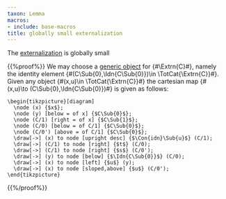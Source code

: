 ```yaml
---
taxon: Lemma
macros:
- include: base-macros
title: globally small externalization
---
```


The [externalization](frct-001R) is globally small

{{%proof%}}
We may choose a [generic object](frct-000K) for {#\Extrn{C}#}, namely the identity element {#(C\Sub{0},\Idn{C\Sub{0}})\in \TotCat{\Extrn{C}}#}. Given any object {#(x,u)\in \TotCat{\Extrn{C}}#} the cartesian map {#(x,u)\to (C\Sub{0},\Idn{C\Sub{0}})#} is given as follows:
```render-latex
\begin{tikzpicture}[diagram]
  \node (x) {$x$};
  \node (y) [below = of x] {$C\Sub{0}$};
  \node (C/1) [right = of x] {$C\Sub{1}$};
  \node (C/0) [below = of C/1] {$C\Sub{0}$};
  \node (C/0') [above = of C/1] {$C\Sub{0}$};
  \draw[->] (x) to node [upright desc] {$\Con{idn}\Sub{u}$} (C/1);
  \draw[->] (C/1) to node [right] {$t$} (C/0);
  \draw[->] (C/1) to node [right] {$s$} (C/0');
  \draw[->] (y) to node [below] {$\Idn{C\Sub{0}}$} (C/0);
  \draw[->] (x) to node [left] {$u$} (y);
  \draw[->] (x) to node [sloped,above] {$u$} (C/0');
\end{tikzpicture}
```
{{%/proof%}}
